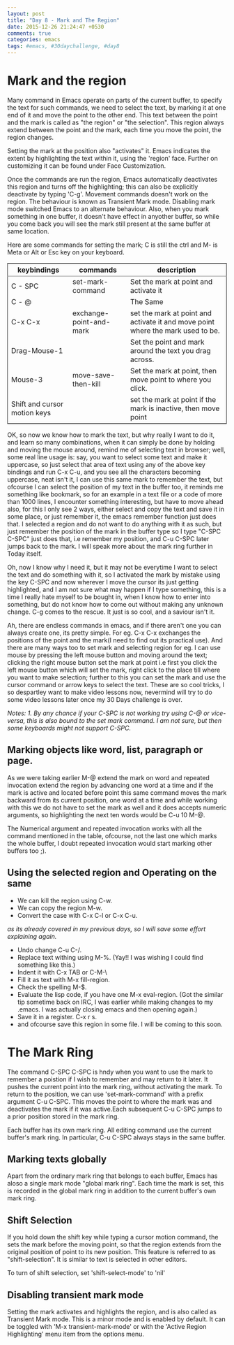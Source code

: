 ```yaml
---
layout: post
title: "Day 8 - Mark and The Region"
date: 2015-12-26 21:24:47 +0530
comments: true
categories: emacs
tags: #emacs, #30daychallenge, #day8
---
```


# Mark and the region<a id="sec-1" name="sec-1"></a>

Many command in Emacs operate on parts of the current buffer, to specify the text for such commands, we need to select the text, by marking it at one end of it and move the point to the other end. This text between the point and the mark is called as "the region" or "the selection". This region always extend between the point and the mark, each time you move the point, the region changes.

Setting the mark at the position also "activates" it. Emacs indicates the extent by highlighting the text within it, using the 'region' face. Further on customizing it can be found under <span class="underline">Face Customization</span>.

Once the commands are run the region, Emacs automatically deactivates this region and turns off the highlighting; this can also be explicitly deactivate by typing 'C-g'. Movement commands <sethyperlink>  doesn't work on the region. The behaviour is known as Transient Mark mode. Disabling mark mode switched Emacs to an alternate behaviour. Also, when you mark something in one buffer, it doesn't have effect in anyother buffer, so while you come back you will see the mark still present at the same buffer at same location.

Here are some commands for setting the mark; C is still the ctrl and M- is Meta or Alt or Esc key on your keyboard.

<table border="2" cellspacing="0" cellpadding="6" rules="groups" frame="hsides">


<colgroup>
<col  class="left" />

<col  class="left" />

<col  class="left" />
</colgroup>
<thead>
<tr>
<th scope="col" class="left">keybindings</th>
<th scope="col" class="left">commands</th>
<th scope="col" class="left">description</th>
</tr>
</thead>

<tbody>
<tr>
<td class="left">C - SPC</td>
<td class="left">set-mark-command</td>
<td class="left">Set the mark at point and activate it</td>
</tr>


<tr>
<td class="left">C - @</td>
<td class="left">&#xa0;</td>
<td class="left">The Same</td>
</tr>


<tr>
<td class="left">C-x C-x</td>
<td class="left">exchange-point-and-mark</td>
<td class="left">set the mark at point and activate it and move point where the mark used to be.</td>
</tr>


<tr>
<td class="left">Drag-Mouse-1</td>
<td class="left">&#xa0;</td>
<td class="left">Set the point and mark around the text you drag across.</td>
</tr>


<tr>
<td class="left">Mouse-3</td>
<td class="left">move-save-then-kill</td>
<td class="left">Set the mark at point, then move point to where you click.</td>
</tr>


<tr>
<td class="left">Shift and cursor motion keys</td>
<td class="left">&#xa0;</td>
<td class="left">set the mark at point if the mark is inactive, then move point</td>
</tr>
</tbody>
</table>

OK, so now we know how to mark the text, but why really I want to do it, and learn so many combinations, when it can simply be done by holding and moving the mouse around, remind me of selecting text in browser; well, some real line usage is: say, you want to select some text and make it uppercase, so just select that area of text using any of the above key bindings and run C-x C-u, and you see all the characters becoming uppercase, neat isn't it, I can use this same mark to remember the text, but ofcourse I can select the position of my text in the buffer too, it reminds me something like bookmark, so for an example in a text file or a code of more than 1000 lines, I encounter something interesting, but have to move ahead also, for this I only see 2 ways, either select and copy the text and save it in some place, or just remember it, the emacs remember function just does that.  I selected a region and do not want to do anything with it as such, but just remember the position of the mark in the buffer type so I type "C-SPC C-SPC" just does that, i.e remember my position, and C-u C-SPC later jumps back to the mark. I will speak more about the mark ring further in Today itself.

Oh, now I know why I need it, but it may not be everytime I want to select the text and do something with it, so I activated the mark  by mistake using the key C-SPC and now wherever I move the cursor its just getting highlighted, and I am not sure what may happen if I type something, this is a time I really hate myself to be bought in, when I know how to enter into something, but do not know how to come out without making any unknown change. C-g comes to the rescue. It just is so cool, and a saviour isn't it. 

Ah, there are endless commands in emacs, and if there aren't one you can always create one, its pretty simple. For eg. C-x C-x exchanges the positions of the point and the mark(I need to find out its practical use). And there are many ways too to set mark and selecting region
for eg. I can use mouse by pressing the left mouse button and moving around the text; clicking the right mouse button set the mark at point i.e first you click the left mouse button which will set the mark, right click to the place till where you want to make selection; further to this you can set the mark and use the cursor command or arrow keys to select the text. These are so cool tricks, I so despartley want to make video lessons now, nevermind will try to do some video lessons later once my 30 Days challenge is over.

*Notes:* 
*1. By any chance if your C-SPC is not working try using C-@ or vice-versa, this is also bound to the set mark command. I am not sure, but then some keyboards might not support C-SPC.*

## Marking objects like word, list, paragraph or page.<a id="sec-2" name="sec-2"></a>

As we were taking earlier M-@ extend the mark on word and repeated invocation extend the region by advancing one word at a time and if the mark is active and located before point this same command moves the mark backward from its current position, one word at a time and while working with this we do not have to set the mark as well and it does accepts numeric arguments, so highlighting the next ten words would be C-u 10 M-@.

The Numerical argument and repeated invocation works with all the command mentioned in the table, ofcourse, not the last one which marks the whole buffer, I doubt repeated invocation would start marking other buffers too ;).

## Using the selected region and  Operating on the same<a id="sec-3" name="sec-3"></a>

-   We can kill the region using C-w.
-   We can copy the region M-w.
-   Convert the case with C-x C-l or C-x C-u.

*as its already covered in my previous days, so I will save some effort explaining again.*

-   Undo change C-u C-/.
-   Replace text withing using M-%. (Yay!! I was wishing I could find something like this.)
-   Indent it with C-x TAB or C-M-\\
-   Fill it as text with M-x fill-region.
-   Check the spelling M-$.
-   Evaluate the lisp code, if you have one M-x eval-region. (Got the similar tip sometime back on IRC, I was earlier while making changes to my .emacs. I was actually closing emacs and then opening again.)
-   Save it in a register. C-x r s.
-   and ofcourse save this region in some file. I will be coming to this soon.

# The Mark Ring<a id="sec-4" name="sec-4"></a>

The command C-SPC C-SPC is hndy when you want to use the mark to remember a poistion if I wish to remember and may return to it later. It pushes the current point into the mark ring, without activating the mark. To return to the position, we can use 'set-mark-command' with a prefix argument C-u C-SPC. This moves the point to where the mark was and deactivates the mark if it was active.Each subsequent C-u C-SPC jumps to a prior position stored in the mark ring.

Each buffer has its own mark ring. All editing command use the current buffer's mark ring. In particular, C-u C-SPC always stays in the same buffer.

## Marking texts globally<a id="sec-5" name="sec-5"></a>

Apart from the ordinary mark ring that belongs to each buffer, Emacs has aloso a single mark mode "global mark ring". Each time the mark is set, this is recorded in the global mark ring in addition to the current buffer's own mark ring.

## Shift Selection<a id="sec-6" name="sec-6"></a>

If you hold down the shift key while typing a cursor motion command, the sets the mark before the moving point, so that the region extends from the original position of point to its new position. This feature is referred to as "shift-selection". It is similar to text is selected in other editors.

To turn of shift selection, set 'shift-select-mode' to 'nil'

## Disabling transient mark mode<a id="sec-7" name="sec-7"></a>

Setting the mark activates and highlights the region, and is also called as Transient Mark mode. This is a minor mode and is enabled by default. It can be toggled with 'M-x transient-mark-mode' or with the 'Active Region Highlighting' menu item from the options menu.
